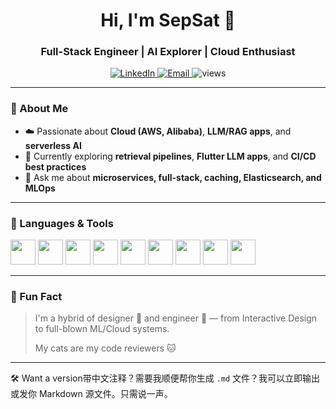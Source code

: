 <h1 align="center">Hi, I'm SepSat 👋</h1>
<h3 align="center">Full-Stack Engineer | AI Explorer | Cloud Enthusiast</h3>

<p align="center">
  <a href="https://www.linkedin.com/in/shiyun-serena-yu/">
    <img src="https://img.shields.io/badge/LinkedIn-Serena%20Yu-blue?style=flat&logo=linkedin" alt="LinkedIn" />
  </a>
  <a href="mailto:yushiyun1998@gmail.com">
    <img src="https://img.shields.io/badge/Gmail-yushiyun1998@gmail.com-red?style=flat&logo=gmail" alt="Email" />
  </a>
  <img src="https://komarev.com/ghpvc/?username=SepSat&label=Profile%20views&color=blueviolet&style=flat" alt="views" />
</p>

---

### 💼 About Me

- ☁️ Passionate about **Cloud (AWS, Alibaba)**, **LLM/RAG apps**, and **serverless AI**
- 🎯 Currently exploring **retrieval pipelines**, **Flutter LLM apps**, and **CI/CD best practices**
- 💬 Ask me about **microservices, full-stack, caching, Elasticsearch, and MLOps**

---

### 🔧 Languages & Tools

<p>
  <img src="https://cdn.jsdelivr.net/gh/devicons/devicon/icons/python/python-original.svg" width="40"/>
  <img src="https://cdn.jsdelivr.net/gh/devicons/devicon/icons/java/java-original.svg" width="40"/>
  <img src="https://cdn.jsdelivr.net/gh/devicons/devicon/icons/javascript/javascript-original.svg" width="40"/>
  <img src="https://cdn.jsdelivr.net/gh/devicons/devicon/icons/react/react-original.svg" width="40"/>
  <img src="https://cdn.jsdelivr.net/gh/devicons/devicon/icons/docker/docker-original.svg" width="40"/>
  <img src="https://cdn.jsdelivr.net/gh/devicons/devicon/icons/flutter/flutter-original.svg" width="40"/>
  <img src="https://cdn.jsdelivr.net/gh/devicons/devicon/icons/mongodb/mongodb-original.svg" width="40"/>
  <img src="https://cdn.jsdelivr.net/gh/devicons/devicon/icons/mysql/mysql-original.svg" width="40"/>
  <img src="https://cdn.jsdelivr.net/gh/devicons/devicon/icons/aws/aws-original.svg" width="40"/>
</p>

---
<!--
### 📌 Featured Projects

#### 📸 [Smart Passport Photo Generator](https://github.com/SepSat/passport-photo-generator)
> Serverless app using AWS Lambda + S3 + EventBridge + SNS  
> 📷 Auto-generates compliant passport photos with event-driven resizing and alerts.

#### 🔍 [LLM Search Navigator](https://github.com/SepSat/llm-search-navigator)
> RAG-based search UI with Flutter + Dart + Riverpod  
> 💡 Real-time AI chat using async streaming + custom backend APIs.

#### 🎥 [Reddit Movie Insights](https://github.com/SepSat/reddit-movie-insights)
> Full-stack sentiment analysis tool  
> 🧠 VADER NLP + React + Node.js + MongoDB = real-time movie buzz tracking.

---

### 📊 GitHub Stats

<p align="center">
  <img src="https://github-readme-activity-graph.vercel.app/graph?username=SepSat&theme=tokyo-night" />
</p>

---
-->
### 🌱 Fun Fact

> I'm a hybrid of designer 🎨 and engineer 🔧 — from Interactive Design to full-blown ML/Cloud systems.
>  
> My cats are my code reviewers 🐱

---

🛠️ Want a version带中文注释？需要我顺便帮你生成 `.md` 文件？我可以立即输出或发你 Markdown 源文件。只需说一声。
